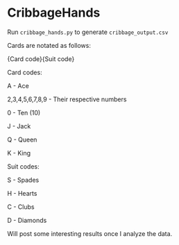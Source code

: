 # CribbageHands

Run `cribbage_hands.py` to generate `cribbage_output.csv`

Cards are notated as follows:

{Card code}{Suit code}

Card codes:

A - Ace

2,3,4,5,6,7,8,9 - Their respective numbers

0 - Ten (10)

J - Jack

Q - Queen

K - King


Suit codes:

S - Spades

H - Hearts

C - Clubs

D - Diamonds


Will post some interesting results once I analyze the data.
